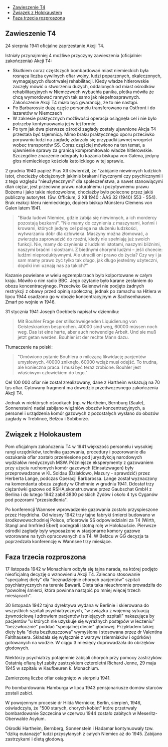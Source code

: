 - [Zawieszenie T4](#zawieszenie-t4)
- [Związek z Holokaustem](#związek-z-holokaustem)
- [Faza trzecia rozproszona](#faza-trzecia-rozproszona)

## Zawieszenie T4

24 sierpnia 1941 oficjalne zaprzestanie Akcji T4.

Istniały przynajmniej 4 możliwe przyczyny zawieszenia (oficjalnie: zakończenia) Akcji T4:

- Skutkiem coraz częstszych bombardowań miast niemieckich była rosnąca liczba cywilnych ofiar wojny, ludzi poparzonych, okaleczonych, wymagających dłuotrwałej rehabilitacji. Kiedy władze hitlerowskie zaczęły mówić o stworzeniu dużych, oddalonych od miast ośrodków rehabilitacyjnych w Niemczwech wybuchła panika, plotka mówiła że chcą wymordować rannych tak samo jak niepełnosprawnych. Zakończenie Akcji T4 miało być gwarancją, że to nie nastąpi.
- Po Barbarossie dużą częśc personelu transferowano na Ostfront i do lazaretów w Niemczech
- W zakresie praktycznych możliwości operacja osiągnęła cel i nie było potrzeby kontynuowania jej w tej formie.
- Po tym jak dwa pierwsze ośrodki zagłady zostały ujawnione Akcja T4 przestała być tajemnicą. Mimo braku praktycznego oporu przeciwko porywaniu ludzi na zagładę zdarzały się przypadki jawnej wrogości wobec transportów SS. Coraz częściej mówiono na ten temat, a ujawnienie sprawy za granicą kompromitowało władze hitlerowskie. Szczególne znaczenie odegrały tu kazania biskupa von Galena, jedyny głos niemieckiego kościoła katolickiego w tej sprawie.

2 grudnia 1940 papież Pius XII stwierdził, że "zabijanie niewinnych ludzkich istot, chocieżby obciążonych jakimiś brakami fizycznymi czy psychicznymi i z tego względu "nieużytecznymi" dla społeczeństwa, a nawet stanowiącymi dlań ciężar, jest przeciwne prawu naturalnemu i pozytywnemu prawu Bożemu i jako takie niedozwolone, chociażby było polecone przez jakiś publiczny autorytet. (Św. Officium, 2 XII 1940 : AAS 32 (1940) 553 - 554). Brak reakcji kleru niemieckiego, dopiero biskup Münsteru Clemens von Galen latem 1941.

> "Biada ludowi Niemiec, gdzie zabija się niewinnych, a ich mordercy pozostają bezkarni". "Nie mamy do czynienia z maszynami, końmi i krowami, których jedyny cel polega na służeniu ludzkości, wytwarzaniu dóbr dla człowieka. Maszyny można złomować, a zwierzęta zaprowadzić do rzeźni, kiedy nie spełniają już swoich funkcji. Nie, mamy do czynienia z ludzkimi istotami, naszymi bliźnimi, naszymi braćmi i siostrami. Z biednymi chorymi ludźmi – jeśli chcecie: ludźmi nieproduktywnymi. Ale utracili oni prawo do życia? Czy wy i ja sam mamy prawo żyć tylko tak długo, jak długo jesteśmy użyteczni, dopóki inni uznają nas za takich?"

Kazanie powielane w wielu egzemplarzach było kolportowane w całym kraju. Mówiło o nim radio BBC. Jego czytanie było karane zesłaniem do obozu koncentracyjnego. Przeciwko Galenowi nie podjęto żadnych restrykcji z obawy przed opinią społeczną, jednak po zamachu na Hitlera w lipcu 1944 osadzono go w obozie koncentracyjnym w Sachsenhausen. Zmarł po wojnie w 1946.

31 stycznia 1941 Joseph Goebbels napisał w dzienniku:

> Mit Bouhler Frage der stillschweigenden Liquidierung von Geisteskranken besprochen. 40000 sind weg, 60000 müssen noch weg. Das ist eine harte, aber auch notwendige Arbeit. Und sie muß jetzt getan werden. Bouhler ist der rechte Mann dazu.

Tłumaczenie na polski:

> "Omówiono pytanie Bouhlera o milczącą likwidację pacjentów umysłowych. 40000 zniknęło, 60000 wciąż musi odejść. To trudna, ale konieczna praca. I musi być teraz zrobione. Bouhler jest właściwym człowiekiem do tego."

Cel 100 000 ofiar nie został zrealizowany, dane z Hartheim wskazują na 70 tys ofiar. Cytowany fragment ma dowodzić przedwczesnego zakończenia Akcji T4.

Jednak w niektórych ośrodkach (np. w Hartheim, Bernburg (Saale), Sonnenstein) nadal zabijano więźniów obozów koncentracyjnych, a personel i urządzenia komór gazowych z pozostałych wysłano do obozów zagłady w Treblince, Bełżcu i Sobiborze.

## Związek z Holokaustem

Pom oficjalnym zakończeniu T4 w 1941 większość personelu i wysokiej rangi urzędników, technika gazowania, procedury i pozorowanie dla oszukania ofiar zostało przeniesione pod jurysdykcję narodowych wydziałów medycznych MSW. Późniejsze eksperymenty z gazowaniem przy użyciu ruchomych komór gazowych (Einsatzwagen) były przeprowadzone w KL Soldau (Działdowo, Mazury - sprawdzić) przez Herberta Lange, podczas Operacji Barbarossa. Lange został wyznaczony na komendanta obozu zagłady w Chełmnie w grudniu 1941. Ddostał trzy ciężarówki gazowe od RSHA,skonstruowane przez Gaubschat GmbH z Berlina i do lutego 1942 zabił 3830 polskich Żydów i około 4 tys Cyganów pod pozorami "przesiedlenia".

Po konferencji Wannsee wprowadzenie gazowania zostało przyspieszone przez Heydricha. Od wiosny 1942 trzy tajne fabryki śmierci budowano w środkowowschodniej Polsce, oficerowie SS odpowiedzialni za T4 (Wirth, Stangl and Irmfried Eberl) oodegrali istotną rolę w Holokauście. Pierwsze ośrodki zagłady były wyposażone w stacjonarne komory gazowe wzorowane na tych opracowanych dla T4. W Bełżcu w GG decyzja ta poprzedzała konferencję w Wannsee trzy miesiące.

## Faza trzecia rozproszona

17 listopada 1942 w Monachium odbyła się tajna narada, na której podjęto nieoficjalną decyzję o wznowieniu Akcji T4. Zalecano stosowanie "specjalnej diety" dla "beznadziejnie chorych pacjentów" szpitali psychiatrycznych na terenie Bawarii. Dieta taka nieuchronnie prowadziła do "powolnej śmierci, która powinna nastąpić po mniej więcej trzech miesiącach".

30 listopada 1942 tajna dyrektywa wydana w Berlinie i skierowana do wszystkich szpitali psychiatrycznych, "w związku z wojenną sytuacją żywnościową i zdrowiem pacjentów istniejących szpitali" nakazująca by pacjentów "u których nie uzyskuje się wyraźnych postępów w leczeniu" "bezzwłocznie" poddać "specjalnej diecie" głodowej. Przykładem takiej diety była "dieta beztłuszczowa" wymyślona i stosowana przez dr Valentina Faltlhausera. Składała się wyłącznie z warzyw (ziemniaków i ogórków) gotowanych na wodzie. W ciągu 3 miesięcy doprowadzała do obrzęków głodowych.

Niektórzy psychiatrzy potajemnie zabijali chorych przy pomocy zastrzyków. Ostatnią ofiarą był zabity zastrzykiem czteroletni Richard Jenne, 29 maja 1945 w szpitalu w Kaufbeuren k. Monachium.

Zamierzoną liczbe ofiar osiagnięto w sierpniu 1941.

Po bombardowaniu Hamburga w lipcu 1943 pensjonariusze domów starców zostali zabici.

W powojennym procesie dr Hilda Wernicke, Berlin, sierpień, 1946, oświadczyła, że "500 starych, chorych kobiet" które przetrwały bombardowanie Szczecina w czerwcu 1944 zostało zabitych w Meseritz-Oberwalde Asylum.

Ośrodki Hartheim, Bernberg, Sonnenstein i Hadamar kontynuowały tzw. "dziką eutanazje" ludzi przysyłanych z całych Niemiec aż do 1945. Zabijano zastrzykami i dietą głodową.
